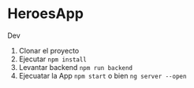 # HeroesApp

Dev

1. Clonar el proyecto
2. Ejecutar ```npm install```
3. Levantar backend ```npm run backend```
4. Ejecuatar la App ```npm start``` o bien ```ng server --open```
